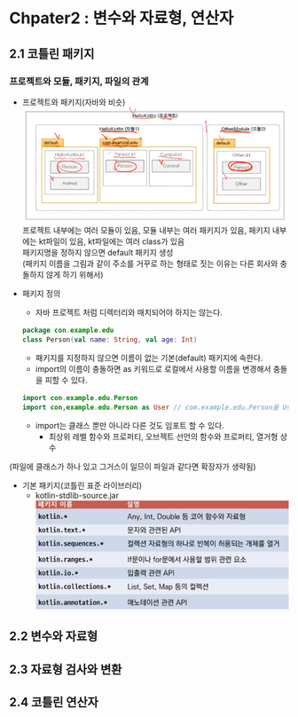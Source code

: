 # Chpater2 : 변수와 자료형, 연산자

## 2.1 코틀린 패키지

### 프로젝트와 모듈, 패키지, 파일의 관계

- 프로젝트와 패키지(자바와 비슷)  
![](img/프로젝트와패키지.png)
프로젝트 내부에는 여러 모듈이 있음, 모듈 내부는 여러 패키지가 있음, 패키지 내부에는 kt파일이 있음, kt파일에는 여러 class가 있음  
패키지명을 정하지 않으면 default 패키지 생성  
(패키지 이름을 그림과 같이 주소를 거꾸로 하는 형태로 짓는 이유는 다른 회사와 충돌하지 않게 하기 위해서)  

- 패키지 정의
    - 자바 프로젝트 처럼 디렉터리와 매치되어야 하지는 않는다.
    ```kotlin
    package con.example.edu
    class Person(val name: String, val age: Int)
    ```
    - 패키지를 지정하지 않으면 이름이 없는 기본(default) 패키지에 속한다.
    - import의 이름이 충돌하면 as 키워드로 로컬에서 사용할 이름을 변경해서 충돌을 피할 수 있다.
    ```kotlin
    import con.example.edu.Person
    import con,example.edu.Person as User // com.example.edu.Person을 User로 지정
    ```
    - import는 클래스 뿐만 아니라 다른 것도 임포트 할 수 있다.
        - 최상위 레벨 함수와 프로퍼티, 오브젝트 선언의 함수와 프로퍼티, 열거형 상수

(파일에 클래스가 하나 있고 그거스이 일므이 파일과 같다면 확장자가 생략됨)

- 기본 패키지(코틀린 표준 라이브러리)
    - kotlin-stdlib-source.jar  
    ![](img/코틀린표준라이브러리.png)

## 2.2 변수와 자료형

## 2.3 자료형 검사와 변환

## 2.4 코틀린 연산자